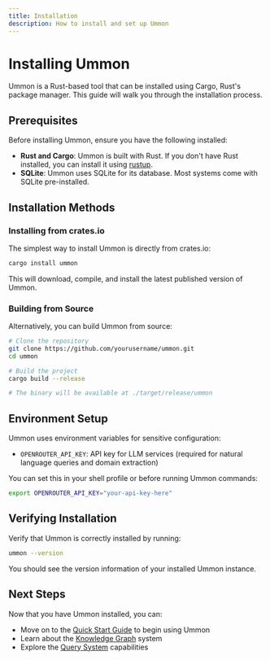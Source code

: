```yaml
---
title: Installation
description: How to install and set up Ummon
---
```


# Installing Ummon

Ummon is a Rust-based tool that can be installed using Cargo, Rust's package manager. This guide will walk you through the installation process.

## Prerequisites

Before installing Ummon, ensure you have the following installed:

- **Rust and Cargo**: Ummon is built with Rust. If you don't have Rust installed, you can install it using [rustup](https://rustup.rs/).
- **SQLite**: Ummon uses SQLite for its database. Most systems come with SQLite pre-installed.

## Installation Methods

### Installing from crates.io

The simplest way to install Ummon is directly from crates.io:

```bash
cargo install ummon
```

This will download, compile, and install the latest published version of Ummon.

### Building from Source

Alternatively, you can build Ummon from source:

```bash
# Clone the repository
git clone https://github.com/yourusername/ummon.git
cd ummon

# Build the project
cargo build --release

# The binary will be available at ./target/release/ummon
```

## Environment Setup

Ummon uses environment variables for sensitive configuration:

- `OPENROUTER_API_KEY`: API key for LLM services (required for natural language queries and domain extraction)

You can set this in your shell profile or before running Ummon commands:

```bash
export OPENROUTER_API_KEY="your-api-key-here"
```

## Verifying Installation

Verify that Ummon is correctly installed by running:

```bash
ummon --version
```

You should see the version information of your installed Ummon instance.

## Next Steps

Now that you have Ummon installed, you can:

- Move on to the [Quick Start Guide](/getting-started/quick-start.md) to begin using Ummon
- Learn about the [Knowledge Graph](/features/knowledge-graph.md) system
- Explore the [Query System](/features/query-system.md) capabilities
